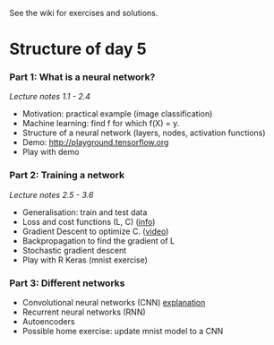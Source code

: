 See the wiki for exercises and solutions.

# Structure of day 5

### Part 1: What is a neural network?

*Lecture notes 1.1 - 2.4*

- Motivation: practical example (image classification)
- Machine learning: find f for which f(X) = y. 
- Structure of a neural network (layers, nodes, activation functions)
- Demo: http://playground.tensorflow.org
- Play with demo

### Part 2: Training a network

*Lecture notes 2.5 - 3.6*

- Generalisation: train and test data
- Loss and cost functions (L, C) ([info](https://stats.stackexchange.com/questions/179026/objective-function-cost-function-loss-function-are-they-the-same-thing))
- Gradient Descent to optimize C. ([video](https://www.youtube.com/watch?v=IHZwWFHWa-w&t=5m11s))
- Backpropagation to find the gradient of L
- Stochastic gradient descent
- Play with R Keras (mnist exercise)

### Part 3: Different networks

- Convolutional neural networks (CNN) [explanation](https://ujjwalkarn.me/2016/08/11/intuitive-explanation-convnets/)
- Recurrent neural networks (RNN)
- Autoencoders
- Possible home exercise: update mnist model to a CNN

